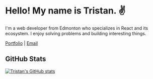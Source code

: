 # Hello! My name is Tristan. ✌️

I'm a web developer from Edmonton who specializes in React and its ecosystem. I
enjoy solving problems and building interesting things.

[Portfolio](http://tristandeaneportfolio.com/) |
[Email](tristandeane93@gmail.com)

## GitHub Stats

[![Tristan's GitHub stats](https://github-readme-stats.vercel.app/api?username=IM-Deane&hide=stars,issues,contribs&count_private=true&show_icons=true&theme=dracula)](https://github.com/anuraghazra/github-readme-stats)

